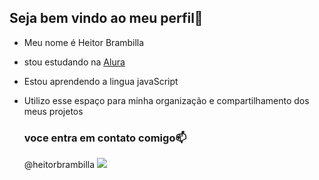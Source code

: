## Seja bem vindo ao meu perfil💙

- Meu nome é Heitor Brambilla

- stou estudando na [Alura](https://www.alura.com.br)

- Estou aprendendo a lingua javaScript
- Utilizo esse espaço para minha organização e compartilhamento dos meus projetos

  ### voce entra em contato comigo📫

  @heitorbrambilla
![](https://tenor.com/pt-BR/view/mr-bean-waiting-still-waiting-gif-13052487)
